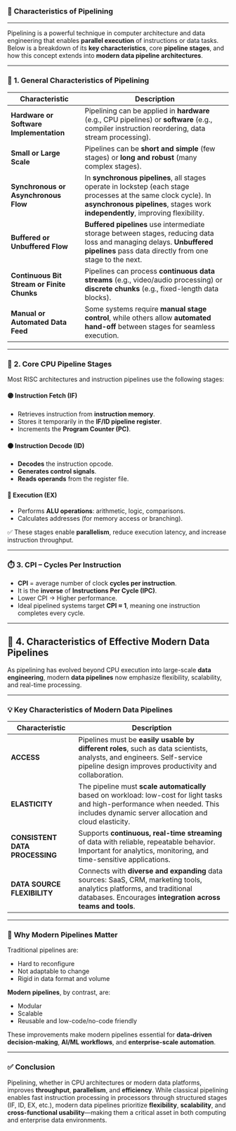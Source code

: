 ### 📘 **Characteristics of Pipelining**

---

Pipelining is a powerful technique in computer architecture and data engineering that enables **parallel execution** of instructions or data tasks. Below is a breakdown of its **key characteristics**, core **pipeline stages**, and how this concept extends into **modern data pipeline architectures**.

---

### 🔧 **1. General Characteristics of Pipelining**

| Characteristic                             | Description                                                                                                                                                                                       |
| ------------------------------------------ | ------------------------------------------------------------------------------------------------------------------------------------------------------------------------------------------------- |
| **Hardware or Software Implementation**    | Pipelining can be applied in **hardware** (e.g., CPU pipelines) or **software** (e.g., compiler instruction reordering, data stream processing).                                                  |
| **Small or Large Scale**                   | Pipelines can be **short and simple** (few stages) or **long and robust** (many complex stages).                                                                                                  |
| **Synchronous or Asynchronous Flow**       | In **synchronous pipelines**, all stages operate in lockstep (each stage processes at the same clock cycle). In **asynchronous pipelines**, stages work **independently**, improving flexibility. |
| **Buffered or Unbuffered Flow**            | **Buffered pipelines** use intermediate storage between stages, reducing data loss and managing delays. **Unbuffered pipelines** pass data directly from one stage to the next.                   |
| **Continuous Bit Stream or Finite Chunks** | Pipelines can process **continuous data streams** (e.g., video/audio processing) or **discrete chunks** (e.g., fixed-length data blocks).                                                         |
| **Manual or Automated Data Feed**          | Some systems require **manual stage control**, while others allow **automated hand-off** between stages for seamless execution.                                                                   |

---

### 🔄 **2. Core CPU Pipeline Stages**

Most RISC architectures and instruction pipelines use the following stages:

#### 🟣 **Instruction Fetch (IF)**

* Retrieves instruction from **instruction memory**.
* Stores it temporarily in the **IF/ID pipeline register**.
* Increments the **Program Counter (PC)**.

#### 🟠 **Instruction Decode (ID)**

* **Decodes** the instruction opcode.
* **Generates control signals**.
* **Reads operands** from the register file.

#### 🔵 **Execution (EX)**

* Performs **ALU operations**: arithmetic, logic, comparisons.
* Calculates addresses (for memory access or branching).

✅ These stages enable **parallelism**, reduce execution latency, and increase instruction throughput.

---

### ⏱️ **3. CPI – Cycles Per Instruction**

* **CPI** = average number of clock **cycles per instruction**.
* It is the **inverse** of **Instructions Per Cycle (IPC)**.
* Lower CPI → Higher performance.
* Ideal pipelined systems target **CPI ≈ 1**, meaning one instruction completes every cycle.

---

## 🔗 **4. Characteristics of Effective Modern Data Pipelines**

As pipelining has evolved beyond CPU execution into large-scale **data engineering**, modern **data pipelines** now emphasize flexibility, scalability, and real-time processing.

---

### 💡 **Key Characteristics of Modern Data Pipelines**

| Characteristic                 | Description                                                                                                                                                                           |
| ------------------------------ | ------------------------------------------------------------------------------------------------------------------------------------------------------------------------------------- |
| **ACCESS**                     | Pipelines must be **easily usable by different roles**, such as data scientists, analysts, and engineers. Self-service pipeline design improves productivity and collaboration.       |
| **ELASTICITY**                 | The pipeline must **scale automatically** based on workload: low-cost for light tasks and high-performance when needed. This includes dynamic server allocation and cloud elasticity. |
| **CONSISTENT DATA PROCESSING** | Supports **continuous, real-time streaming** of data with reliable, repeatable behavior. Important for analytics, monitoring, and time-sensitive applications.                        |
| **DATA SOURCE FLEXIBILITY**    | Connects with **diverse and expanding** data sources: SaaS, CRM, marketing tools, analytics platforms, and traditional databases. Encourages **integration across teams and tools**.  |

---

### 🧠 **Why Modern Pipelines Matter**

Traditional pipelines are:

* Hard to reconfigure
* Not adaptable to change
* Rigid in data format and volume

**Modern pipelines**, by contrast, are:

* Modular
* Scalable
* Reusable and low-code/no-code friendly

These improvements make modern pipelines essential for **data-driven decision-making**, **AI/ML workflows**, and **enterprise-scale automation**.

---

### ✅ **Conclusion**

Pipelining, whether in CPU architectures or modern data platforms, improves **throughput**, **parallelism**, and **efficiency**. While classical pipelining enables fast instruction processing in processors through structured stages (IF, ID, EX, etc.), modern data pipelines prioritize **flexibility**, **scalability**, and **cross-functional usability**—making them a critical asset in both computing and enterprise data environments.


